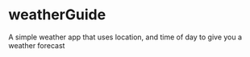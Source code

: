 # weatherGuide
A simple weather app that uses location, and time of day to give you a weather forecast
